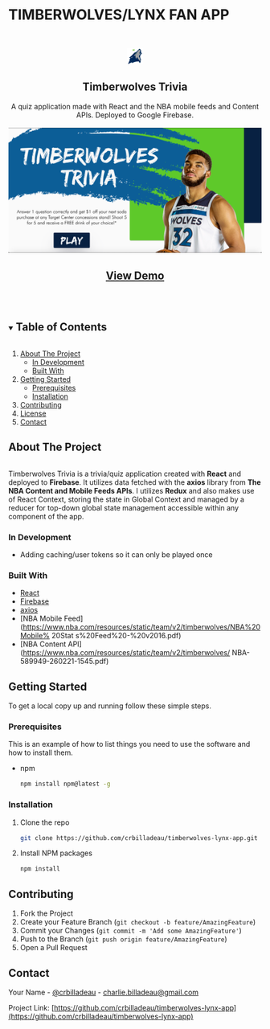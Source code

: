 # TIMBERWOLVES/LYNX FAN APP

<!-- PROJECT LOGO -->
<br />
<p align="center">
  <a href="https://github.com/crbilladeau/timberwolves-lynx-app">
    <img src="public/favicon-32x32.png" alt="Logo" width="32" height="32">
  </a>

  <h2 align="center">Timberwolves Trivia</h3>

  <p align="center">
    A quiz application made with React and the NBA mobile feeds and Content APIs. Deployed to Google Firebase.
    <br />
    <br />
     <img src="https://github.com/crbilladeau/timberwolves-lynx-app/blob/main/src/images/screenshot.png?raw=true" alt="Timberwolves Trivia Screenshot" width="1000">
    <br />
  </p>
  <h2 align="center"><a href="https://timberwolves-trivia.web.app/">View Demo</a></h2>
  <br />
</p>



<!-- TABLE OF CONTENTS -->
<details open="open">
  <summary><h2 style="display: inline-block">Table of Contents</h2></summary>
  <ol>
    <li>
      <a href="#about-the-project">About The Project</a>
      <ul>
        <li><a href="#in-development">In Development</a></li>
      </ul>
      <ul>
        <li><a href="#built-with">Built With</a></li>
      </ul>
    </li>
    <li>
      <a href="#getting-started">Getting Started</a>
      <ul>
        <li><a href="#prerequisites">Prerequisites</a></li>
        <li><a href="#installation">Installation</a></li>
      </ul>
    </li>
    <li><a href="#contributing">Contributing</a></li>
    <li><a href="#license">License</a></li>
    <li><a href="#contact">Contact</a></li>
  </ol>
</details>



<!-- ABOUT THE PROJECT -->
## About The Project

<div align="center">
   <div style="display: flex; align-items: flex-start;">
  </div>
</div>

Timberwolves Trivia is a trivia/quiz application created with **React** and deployed to **Firebase**. It utilizes data fetched with the **axios** library from **The NBA Content and Mobile Feeds APIs**. I utilizes **Redux** and also makes use of React Context, storing the state in Global Context and managed by a reducer for top-down global state management accessible within any component of the app.

### In Development

* Adding caching/user tokens so it can only be played once

### Built With

* [React](https://reactjs.org/)
* [Firebase](https://firebase.google.com/)
* [axios](https://github.com/axios/axios)
* [NBA Mobile Feed](https://www.nba.com/resources/static/team/v2/timberwolves/NBA%20Mobile% 20Stat s%20Feed%20-%20v2016.pdf)
* [NBA Content API](https://www.nba.com/resources/static/team/v2/timberwolves/ NBA-589949-260221-1545.pdf)



<!-- GETTING STARTED -->
## Getting Started

To get a local copy up and running follow these simple steps.

### Prerequisites

This is an example of how to list things you need to use the software and how to install them.
* npm
  ```sh
  npm install npm@latest -g
  ```

### Installation

1. Clone the repo
   ```sh
   git clone https://github.com/crbilladeau/timberwolves-lynx-app.git
   ```
2. Install NPM packages
   ```sh
   npm install
   ```


<!-- CONTRIBUTING -->
## Contributing

1. Fork the Project
2. Create your Feature Branch (`git checkout -b feature/AmazingFeature`)
3. Commit your Changes (`git commit -m 'Add some AmazingFeature'`)
4. Push to the Branch (`git push origin feature/AmazingFeature`)
5. Open a Pull Request


<!-- CONTACT -->
## Contact

Your Name - [@crbilladeau](https://twitter.com/crbilladeau) - charlie.billadeau@gmail.com

Project Link: [https://github.com/crbilladeau/timberwolves-lynx-app](https://github.com/crbilladeau/timberwolves-lynx-app)

